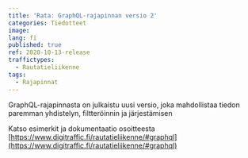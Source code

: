 ```yaml
---
title: 'Rata: GraphQL-rajapinnan versio 2'
categories: Tiedotteet
image:
lang: fi
published: true
ref: 2020-10-13-release
traffictypes:
  - Rautatieliikenne
tags:
  - Rajapinnat
---
```


GraphQL-rajapinnasta on julkaistu uusi versio, joka mahdollistaa tiedon paremman
yhdistelyn, filtteröinnin ja järjestämisen

Katso esimerkit ja dokumentaatio osoitteesta
[https://www.digitraffic.fi/rautatieliikenne/#graphql](https://www.digitraffic.fi/rautatieliikenne/#graphql)
